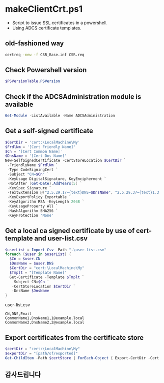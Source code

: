 # makeClientCrt.ps1
- Script to issue SSL certificates in a powershell.
- Using ADCS certificate templates.

## old-fashioned way
```bat
certreq -new -f CSR_Base.inf CSR.req
```

## Check Powershell version
```Powershell
$PSVersionTable.PSVersion
```


## Check if the ADCSAdministration module is available
```Powershell
Get-Module -ListAvailable -Name ADCSAdministration
```

## Get a self-signed certificate
```Powershell
$CertDir = 'cert:\LocalMachine\My'
$FrdlNm = '[Cert Friendly Name]'
$Cn = '[Cert Common Name]'
$DnsName = '[Cert Dns Name]'
New-SelfSignedCertificate -CertStoreLocation $CertDir `
 -FriendlyName $FrdlNm `
 -Type CodeSigningCert `
 -Subject "CN=$Cn" `
 -KeyUsage DigitalSignature, KeyEncipherment `
 -NotAfter (Get-Date).AddYears(5) `
 -KeySpec Signature `
 -TextExtension @("2.5.29.17={text}DNS=$DnsName", "2.5.29.37={text}1.3.6.1.5.5.7.3.2", "2.5.29.19={text}") `
 -KeyExportPolicy Exportable `
 -KeyAlgorithm RSA -KeyLength 2048 `
 -KeyUsageProperty All `
 -HashAlgorithm SHA256 `
 -KeyProtection 'None'
```

## Get a local ca signed certificate by use of cert-template and user-list.csv
```Powershell
$userList = Import-Csv -Path ".\user-list.csv"
foreach ($user in $userList) {
  $Cn = $user.CN
  $DnsName = $user.DNS
  $CertDir = "cert:\LocalMachine\My"
  $Tmplt = "[Template Name]"
  Get-Certificate -Template $Tmplt `
   -Subject CN=$Cn `
   -CertStoreLocation $CertDir `
   -DnsName $DnsName
}
```
user-list.csv
```csv
CN,DNS,Email
CommonName1,DnsName1,1@example.local
CommonName2,DnsName2,2@example.local
```

## Export certificates from the certificate store
```Powershell
$certDir = "cert:\LocalMachine\My"
$exportDir = "[path/of/exported]"
Get-ChildItem -Path $certStore | ForEach-Object { Export-CertDir -Cert $_ -FilePath "$exportDir$($_.Thumbprint).cer" }
```

## 감사드립니다
